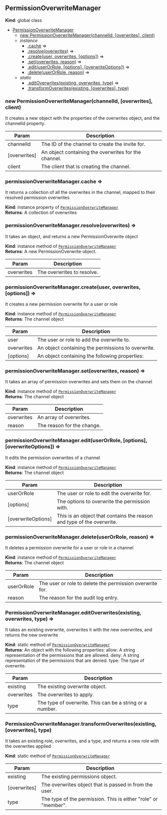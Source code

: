 <a name="PermissionOverwriteManager"></a>

## PermissionOverwriteManager
**Kind**: global class  

* [PermissionOverwriteManager](#PermissionOverwriteManager)
    * [new PermissionOverwriteManager(channelId, [overwrites], client)](#new_PermissionOverwriteManager_new)
    * _instance_
        * [.cache](#PermissionOverwriteManager+cache) ⇒
        * [.resolve(overwrites)](#PermissionOverwriteManager+resolve) ⇒
        * [.create(user, overwrites, [options])](#PermissionOverwriteManager+create) ⇒
        * [.set(overwrites, reason)](#PermissionOverwriteManager+set) ⇒
        * [.edit(userOrRole, [options], [overwriteOptions])](#PermissionOverwriteManager+edit) ⇒
        * [.delete(userOrRole, reason)](#PermissionOverwriteManager+delete) ⇒
    * _static_
        * [.editOverwrites(existing, overwrites, type)](#PermissionOverwriteManager.editOverwrites) ⇒
        * [.transformOverwrites(existing, [overwrites], type)](#PermissionOverwriteManager.transformOverwrites)

<a name="new_PermissionOverwriteManager_new"></a>

### new PermissionOverwriteManager(channelId, [overwrites], client)
It creates a new object with the properties of the overwrites object, and the channelId property.


| Param | Description |
| --- | --- |
| channelId | The ID of the channel to create the invite for. |
| [overwrites] | An object containing the overwrites for the channel. |
| client | The client that is creating the channel. |

<a name="PermissionOverwriteManager+cache"></a>

### permissionOverwriteManager.cache ⇒
It returns a collection of all the overwrites in the channel, mapped to their resolved permissionoverwrites

**Kind**: instance property of [<code>PermissionOverwriteManager</code>](#PermissionOverwriteManager)  
**Returns**: A collection of overwrites  
<a name="PermissionOverwriteManager+resolve"></a>

### permissionOverwriteManager.resolve(overwrites) ⇒
It takes an object, and returns a new PermissionOverwrite object

**Kind**: instance method of [<code>PermissionOverwriteManager</code>](#PermissionOverwriteManager)  
**Returns**: A new PermissionOverwrite object.  

| Param | Description |
| --- | --- |
| overwrites | The overwrites to resolve. |

<a name="PermissionOverwriteManager+create"></a>

### permissionOverwriteManager.create(user, overwrites, [options]) ⇒
It creates a new permission overwrite for a user or role

**Kind**: instance method of [<code>PermissionOverwriteManager</code>](#PermissionOverwriteManager)  
**Returns**: The channel object  

| Param | Description |
| --- | --- |
| user | The user or role to add the overwrite to. |
| overwrites | An object containing the permissions to overwrite. |
| [options] | An object containing the following properties: |

<a name="PermissionOverwriteManager+set"></a>

### permissionOverwriteManager.set(overwrites, reason) ⇒
It takes an array of permission overwrites and sets them on the channel

**Kind**: instance method of [<code>PermissionOverwriteManager</code>](#PermissionOverwriteManager)  
**Returns**: The channel object  

| Param | Description |
| --- | --- |
| overwrites | An array of overwrites. |
| reason | The reason for the change. |

<a name="PermissionOverwriteManager+edit"></a>

### permissionOverwriteManager.edit(userOrRole, [options], [overwriteOptions]) ⇒
It edits the permission overwrites of a channel

**Kind**: instance method of [<code>PermissionOverwriteManager</code>](#PermissionOverwriteManager)  
**Returns**: The channel object  

| Param | Description |
| --- | --- |
| userOrRole | The user or role to edit the overwrite for. |
| [options] | The options to overwrite the permission with. |
| [overwriteOptions] | This is an object that contains the reason and type of the overwrite. |

<a name="PermissionOverwriteManager+delete"></a>

### permissionOverwriteManager.delete(userOrRole, reason) ⇒
It deletes a permission overwrite for a user or role in a channel

**Kind**: instance method of [<code>PermissionOverwriteManager</code>](#PermissionOverwriteManager)  
**Returns**: The channel object  

| Param | Description |
| --- | --- |
| userOrRole | The user or role to delete the permission overwrite for. |
| reason | The reason for the audit log entry. |

<a name="PermissionOverwriteManager.editOverwrites"></a>

### PermissionOverwriteManager.editOverwrites(existing, overwrites, type) ⇒
It takes an existing overwrite, overwrites it with the new overwrites, and returns the new overwrite

**Kind**: static method of [<code>PermissionOverwriteManager</code>](#PermissionOverwriteManager)  
**Returns**: An object with the following properties:  allow: A string representation of the permissions that are allowed.  deny: A string representation of the permissions that are denied.  type: The type of overwrite.  

| Param | Description |
| --- | --- |
| existing | The existing overwrite object. |
| overwrites | The overwrites to apply. |
| type | The type of overwrite. This can be a string or a number. |

<a name="PermissionOverwriteManager.transformOverwrites"></a>

### PermissionOverwriteManager.transformOverwrites(existing, [overwrites], type)
It takes an existing role, overwrites, and a type, and returns a new role with the overwritesapplied

**Kind**: static method of [<code>PermissionOverwriteManager</code>](#PermissionOverwriteManager)  

| Param | Description |
| --- | --- |
| existing | The existing permissions object. |
| [overwrites] | The overwrites object that is passed in from the user. |
| type | The type of the permission. This is either "role" or "member". |


